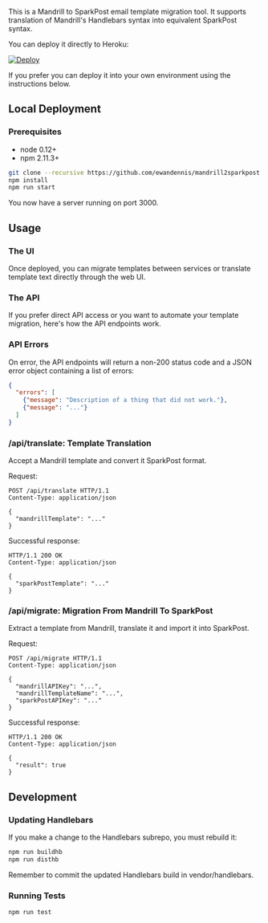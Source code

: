 This is a Mandrill to SparkPost email template migration tool.
It supports translation of Mandrill's Handlebars syntax into equivalent SparkPost syntax.

You can deploy it directly to Heroku:

[![Deploy](https://www.herokucdn.com/deploy/button.svg)](https://heroku.com/deploy)

If you prefer you can deploy it into your own environment using the instructions below.

## Local Deployment

### Prerequisites

 - node 0.12+
 - npm 2.11.3+

```bash
git clone --recursive https://github.com/ewandennis/mandrill2sparkpost.git
npm install
npm run start
```

You now have a server running on port 3000.

## Usage

### The UI

Once deployed, you can migrate templates between services or translate template text directly
through the web UI.

### The API

If you prefer direct API access or you want to automate your template migration, here's how the API endpoints work.

### API Errors

On error, the API endpoints will return a non-200 status code and a JSON error object containing a list of errors:

```json
{
  "errors": [
    {"message": "Description of a thing that did not work."},
    {"message": "..."}
  ]
}
```

### /api/translate: Template Translation

Accept a Mandrill template and convert it SparkPost format.

Request:

```
POST /api/translate HTTP/1.1
Content-Type: application/json

{
  "mandrillTemplate": "..."
}
```

Successful response:

```
HTTP/1.1 200 OK
Content-Type: application/json

{
  "sparkPostTemplate": "..."
}
```

### /api/migrate: Migration From Mandrill To SparkPost

Extract a template from Mandrill, translate it and import it into SparkPost.

Request:

```
POST /api/migrate HTTP/1.1
Content-Type: application/json

{
  "mandrillAPIKey": "...",
  "mandrillTemplateName": "...",
  "sparkPostAPIKey": "..."
}
```

Successful response:

```
HTTP/1.1 200 OK
Content-Type: application/json

{
  "result": true
}
```

## Development

### Updating Handlebars

If you make a change to the Handlebars subrepo, you must rebuild it:

```bash
npm run buildhb
npm run disthb
```

Remember to commit the updated Handlebars build in vendor/handlebars.

### Running Tests

```bash
npm run test
```

